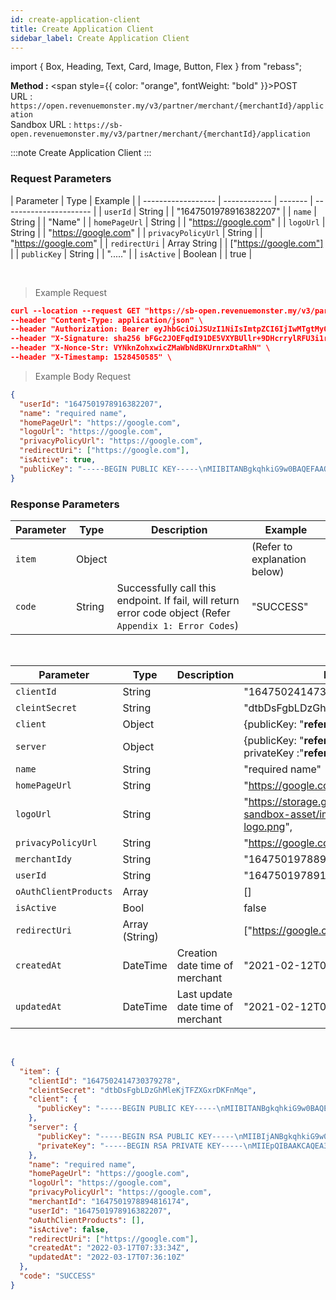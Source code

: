 ```yaml
---
id: create-application-client
title: Create Application Client
sidebar_label: Create Application Client
---
```


import { Box, Heading, Text, Card, Image, Button, Flex } from "rebass";

**Method :** <span style={{ color: "orange", fontWeight: "bold" }}>POST</span><br/>
URL : `https://open.revenuemonster.my/v3/partner/merchant/{merchantId}/application`<br/>
Sandbox URL : `https://sb-open.revenuemonster.my/v3/partner/merchant/{merchantId}/application`

:::note
Create Application Client
:::

### Request Parameters

| Parameter          | Type         | Example |
| ------------------ | ------------ | ------- | ---------------------- |
| `userId`           | String       |         | "1647501978916382207"  |
| `name`             | String       |         | "Name"                 |
| `homePageUrl`      | String       |         | "https://google.com"   |
| `logoUrl`          | String       |         | "https://google.com"   |
| `privacyPolicyUrl` | String       |         | "https://google.com"   |
| `redirectUri`      | Array String |         | ["https://google.com"] |
| `publicKey`        | String       |         | "....."                |
| `isActive`         | Boolean      |         | true                   |

<br />

> Example Request

```json
curl --location --request GET "https://sb-open.revenuemonster.my/v3/partner/merchant/{merchantId}/application" \
--header "Content-Type: application/json" \
--header "Authorization: Bearer eyJhbGciOiJSUzI1NiIsImtpZCI6IjIwMTgtMy0xOCIsInR5cCI6IkpXVCJ9.eyJhdWQiOlsiYXBpX2NsaWVudEBFaGNLQzA5QmRYUm9RMnhwWlc1MEVQZUEyYXJ4dk1PSUZnIl0sImV4cCI6MTU5MzU4MDY0NSwiaWF0IjoxNTkwOTg4NjQ1LCJpc3MiOiJodHRwczovL29hdXRoLnJldmVudWVtb25zdGVyLm15IiwianRpIjoiRWh3S0VFOUJkWFJvUVdOalpYTnpWRzlyWlc0UXMtNnI5LVgzbElvVyIsIm5iZiI6MTU5MDk4ODY0NSwic3ViIjoiRWhRS0NFMWxjbU5vWVc1MEVMUF9wNlNKNnFQN0ZSSVFDZ1JWYzJWeUVPaXZfb1dKNnFQN0ZRIn0.RKtXykw3y0ov3mKKa_K2h5FZB2jXtqf3gNRwwnzzA4xTMdY09mEHlFupMeUmchFW2XHYK254LdMYbF4ZhjxK9K51UUdQBYH-zZpo0WWtPSZqrPGtT-c4z_sEO73EDVcek3rDwyWiXvjSKDpsZM7NOdKRm5tvT3qNK-7C7WMUjSXDcBzbTFhwfOAOO1n-wMR9H_w0DuIE-yMjEZkOdt7GUIBC8F5izATlZH0FRTx4VAwQWY4gjjQ9-3PbUbHx-NKiFXwCOAsxu-79PiF0HDEHb6ZOCGywNmKuanEXqLonli0caZiUZfrdT53y3Xnd3W2SEr6s7ZQxWnQO5PeOU7BQYA" \
--header "X-Signature: sha256 bFGc2JOEFqdI91DE5VXYBUllr+9DHcrrylRFU3i1r72aPmJreljn0dU+nwPSwTH/dTQUiZ9C2aQSF8AuT959EW4WEyEZ6VWgt9gCyZaU/bcOQ/ZIhKc06+uwzivVhAzpbUtG5tm5/sBp4ig6Sk7L6SE0Ecu6Tm0FhYl0qdgZvrTh4EEpLs3kHIuYL9QXKJILfKlu4gTX1Exrt7nNyEr8ndeUMaKYrj3FckMbRtmCwc829SsVp6FAgvoDPnguUJ+VjLF1e9NXhar2JwYjuqMkwsmUWRDbittqCgCCfaPF8anarlLsoXbdYEa7bp9BYp2U/Dw3Xd2MlamEZSR8H+Dosw==" \
--header "X-Nonce-Str: VYNknZohxwicZMaWbNdBKUrnrxDtaRhN" \
--header "X-Timestamp: 1528450585" \

```

> Example Body Request

```json
{
  "userId": "1647501978916382207",
  "name": "required name",
  "homePageUrl": "https://google.com",
  "logoUrl": "https://google.com",
  "privacyPolicyUrl": "https://google.com",
  "redirectUri": ["https://google.com"],
  "isActive": true,
  "publicKey": "-----BEGIN PUBLIC KEY-----\nMIIBITANBgkqhkiG9w0BAQEFAAOCAQ4AMIIBCQKCAQBsJf/68nKn3WFcmbA4uK45\nYTQJ2M9XRf82COhN6OQpTLs4PEQSFCix9/05DdOfqe4PR64JS+nlA3q54YXLq++b\nuG8aerNM39Ie0VssTq+Wu3antoq9qvSQL0ADSfLPtWxRKirY8ysrFWN8yU2p7ofp\n/byYvo5DZ9i6aclctottecc/1NWaXWFSLzbsceSGjP3O+17+gMXCnwroT87XdGXJ\nY/D11Cly8sD3Ll9OKIT1aDlKkkR9FWcFct0wDYEedutBAMOFjYAW3jvcUbdi7CKy\neX42N7t7dIb1tw+WTFSpx5+tHKqRwLUq5S9eTx4e8+UxJ9LUTyr14O+TkTSL8Fpx\nAgMBAAE=\n-----END PUBLIC KEY-----"
}
```

### Response Parameters

| Parameter | Type   | Description                                                                                               | Example                      |
| --------- | ------ | --------------------------------------------------------------------------------------------------------- | ---------------------------- |
| `item`    | Object |                                                                                                           | (Refer to explanation below) |
| `code`    | String | Successfully call this endpoint. If fail, will return error code object (Refer `Appendix 1: Error Codes`) | "SUCCESS"                    |

<br />

| Parameter             | Type           | Description                       | Example                                                                             |
| --------------------- | -------------- | --------------------------------- | ----------------------------------------------------------------------------------- |
| `clientId`            | String         |                                   | "1647502414730379278"                                                               |
| `cleintSecret`        | String         |                                   | "dtbDsFgbLDzGhMleKjTFZXGxrDKFnMqe"                                                  |
| `client`              | Object         |                                   | {publicKey: "**refer below example**"}                                              |
| `server`              | Object         |                                   | {publicKey: "**refer below example**" , privateKey :"**refer below example**"}      |
| `name`                | String         |                                   | "required name"                                                                     |
| `homePageUrl`         | String         |                                   | "https://google.com"                                                                |
| `logoUrl`             | String         |                                   | "https://storage.googleapis.com/rm-sandbox-asset/img/default-application-logo.png", |
| `privacyPolicyUrl`    | String         |                                   | "https://google.com"                                                                |
| `merchantIdy`         | String         |                                   | "1647501978894816174"                                                               |
| `userId`              | String         |                                   | "1647501978916382207"                                                               |
| `oAuthClientProducts` | Array          |                                   | []                                                                                  |
| `isActive`            | Bool           |                                   | false                                                                               |
| `redirectUri`         | Array (String) |                                   | ["https://google.com"],                                                             |
| `createdAt`           | DateTime       | Creation date time of merchant    | "2021-02-12T08:53:13Z"                                                              |
| `updatedAt`           | DateTime       | Last update date time of merchant | "2021-02-12T08:53:13Z"                                                              |

<br />

```json
{
  "item": {
    "clientId": "1647502414730379278",
    "cleintSecret": "dtbDsFgbLDzGhMleKjTFZXGxrDKFnMqe",
    "client": {
      "publicKey": "-----BEGIN PUBLIC KEY-----\nMIIBITANBgkqhkiG9w0BAQEFAAOCAQ4AMIIBCQKCAQBsJf/68nKn3WFcmbA4uK45\nYTQJ2M9XRf82COhN6OQpTLs4PEQSFCix9/05DdOfqe4PR64JS+nlA3q54YXLq++b\nuG8aerNM39Ie0VssTq+Wu3antoq9qvSQL0ADSfLPtWxRKirY8ysrFWN8yU2p7ofp\n/byYvo5DZ9i6aclctottecc/1NWaXWFSLzbsceSGjP3O+17+gMXCnwroT87XdGXJ\nY/D11Cly8sD3Ll9OKIT1aDlKkkR9FWcFct0wDYEedutBAMOFjYAW3jvcUbdi7CKy\neX42N7t7dIb1tw+WTFSpx5+tHKqRwLUq5S9eTx4e8+UxJ9LUTyr14O+TkTSL8Fpx\nAgMBAAE=\n-----END PUBLIC KEY-----"
    },
    "server": {
      "publicKey": "-----BEGIN RSA PUBLIC KEY-----\nMIIBIjANBgkqhkiG9w0BAQEFAAOCAQ8AMIIBCgKCAQEA3PfCJJSxGIvXNI//SROs\n3RK183bs25NjzJH6iXB3Y3hPmHWzGRckU0IAmCMIpu37p76DgzMJF8jfyZmvVNBv\nftQaQUGsCyUlGb+zkBGhdYC7uNmOfCpx49+ic3GrOnXrX/2x32qSRoLq3Ux1iZWf\nTA03Pb1O7v8ikBI1NN8z8+GR2IY6eWlr53+sSw/nFVKFwgnij3AV7rxmjuQOPdnn\n48tQJfm7uOGWy2HSlg8Mu2GJWhZar3GfEGVEfBLXN2AUTLCQGmVX/MqwWCsE+vjz\n985meEuMAXKe8OiFUlRn2Y/8nX0rT/YCqorTRWURNrYKr34f50G287kIm3s7vVmW\nwwIDAQAB\n-----END RSA PUBLIC KEY-----\n",
      "privateKey": "-----BEGIN RSA PRIVATE KEY-----\nMIIEpQIBAAKCAQEA3PfCJJSxGIvXNI//SROs3RK183bs25NjzJH6iXB3Y3hPmHWz\nGRckU0IAmCMIpu37p76DgzMJF8jfyZmvVNBvftQaQUGsCyUlGb+zkBGhdYC7uNmO\nfCpx49+ic3GrOnXrX/2x32qSRoLq3Ux1iZWfTA03Pb1O7v8ikBI1NN8z8+GR2IY6\neWlr53+sSw/nFVKFwgnij3AV7rxmjuQOPdnn48tQJfm7uOGWy2HSlg8Mu2GJWhZa\nr3GfEGVEfBLXN2AUTLCQGmVX/MqwWCsE+vjz985meEuMAXKe8OiFUlRn2Y/8nX0r\nT/YCqorTRWURNrYKr34f50G287kIm3s7vVmWwwIDAQABAoIBAQC3C/8l8o8qOF3U\nSx09WjEvCdr0jqXz14sq4hrbU/Fy0y2MrKPquwL6fYikfxEhx69a7DVhsBtuOpc4\nGDnoVqqmM+pz+IUezmyHggir5g8MmdHodUDVlwu1q4KVg6pGyXxsjmqVG2GFS9pn\n7HjJusq1Y5VJbdM/pNbq5kpxPB17fuznDBXXE7pPQ5V1MbmarNO7EyU5yrhqDqhB\nrTHoZSb9qQ1d7oQSl7JCrolAvmdjgVoHedYECT4vDVYi7yVgsQtKVxt29TDTi1jA\nmDXXC+pBtVxgtuRJzkFp6NHTc9CfcJ+mg98bPKag/VQDvAnS+8Lai/NpIMp1NXFp\nuARJ6c+hAoGBAPVMGMSduFzXcSC2TpmGfnE36svYKg6SPEa80yQsDPWCcKG09r26\n+QkrgOJkIcjFjMsg6y7OvxVQ7NXqYOBv9LqOqhmp4RBAMryxQeh4sWi69EBEEmIL\nDWXvrxu0u18910vdizGvru+Mq2jD1qEFUem1m2acOig/EK+1Ho1M9hkJAoGBAOab\n6Im7npFfkZVRx/np+bUUwo+38YI2kIq6GHEtdzRdL4L6wk5YxCMB1T6Mv1PGtgnY\nY9plWuMJpW4kuarhYWRFHr0RFUCExYn9PGScc4EZ8OVgRzYMrYrAH0MZS1eRFkbi\nH/PDqcwarQW5Ic56Q+BJ38p/0B2Syr0UACL3fCBrAoGBAKbOJpGdhz9rKfzKvExe\nTyGCmuIfjwn1m5Om2BXi9rUFDL6KJrgCq1L3CF/rI6Y54HJJYmSkJwDB1SvqhBJb\nT5qFZVqqUOgSH+58w4roeAv2Bh6lq7KMPYIyKWu3zSsJDJ0EfKE/DMDNccp+UjeR\nPJCm9JQkbM/tgtVZXvtLeJaxAoGBALLj6OzHbYeKIm455a5ZscqmExPX9nIzj8b9\n+634PguR6iRqD8clFumtJ1YBav47HMXgZf1qOKn8tqcNuDX15k4ZTHIQSXMmS/Ly\nTiIiN3vDutrE6Bjmls0Wommzun1wYF6WVYEMnLBnVScmaTI6KGNaC0+T/MakM7+f\nP0fgwhqHAoGAC9g5GYadr7C4CFPku4yOxpnOae5wR8FcxjNkfIJxV9DULjaTzISs\nzAKio5XbYR/Q4HnIYKS9vjIF7IOJGawt4MQGxAJBIdeye0w9DGyTU5In0ZlCGa6n\ngmxGBxjCTaGGSuUnA9VcCV6g4xpW1JIXCoJUl0EY/a+Re8hENR/HmH0=\n-----END RSA PRIVATE KEY-----\n"
    },
    "name": "required name",
    "homePageUrl": "https://google.com",
    "logoUrl": "https://google.com",
    "privacyPolicyUrl": "https://google.com",
    "merchantId": "1647501978894816174",
    "userId": "1647501978916382207",
    "oAuthClientProducts": [],
    "isActive": false,
    "redirectUri": ["https://google.com"],
    "createdAt": "2022-03-17T07:33:34Z",
    "updatedAt": "2022-03-17T07:36:10Z"
  },
  "code": "SUCCESS"
}
```
